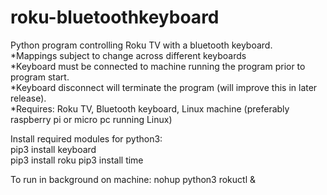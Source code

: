 # roku-bluetoothkeyboard
Python program controlling Roku TV with a bluetooth keyboard.  
*Mappings subject to change across different keyboards  
*Keyboard must be connected to machine running the program prior to program start.  
*Keyboard disconnect will terminate the program (will improve this in later release).  
*Requires: Roku TV, Bluetooth keyboard, Linux machine (preferably raspberry pi or micro pc running Linux)

Install required modules for python3:  
pip3 install keyboard  
pip3 install roku
pip3 install time  

To run in background on machine:
nohup python3 rokuctl &

